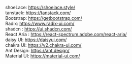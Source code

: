 shoeLace: https://shoelace.style/ <br/>
tanstack: https://tanstack.com/ <br/>
Bootstrap: https://getbootstrap.com/ <br/>
Radix: https://www.radix-ui.com/     <br/>
shadcn : https://ui.shadcn.com/      <br/>
React Aria : https://react-spectrum.adobe.com/react-aria/ <br/>
daisy UI: https://daisyui.com/  <br/>
chakra UI: https://v2.chakra-ui.com/ <br/>
Ant Design: https://ant.design/ <br/>
Material UI: https://material-ui.com/ <br/>